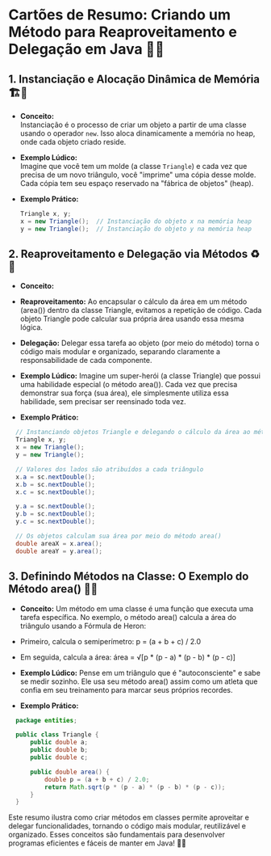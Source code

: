 # Cartões de Resumo: Criando um Método para Reaproveitamento e Delegação em Java 🎯🔄

## 1. Instanciação e Alocação Dinâmica de Memória 🏗️💾
  - **Conceito:**  
  Instanciação é o processo de criar um objeto a partir de uma classe usando o operador `new`. Isso aloca dinamicamente a memória no heap, onde cada objeto criado reside.

  - **Exemplo Lúdico:**  
  Imagine que você tem um molde (a classe `Triangle`) e cada vez que precisa de um novo triângulo, você "imprime" uma cópia desse molde. Cada cópia tem seu espaço reservado na "fábrica de objetos" (heap).

  - **Exemplo Prático:**  
    ```java
    Triangle x, y;
    x = new Triangle();  // Instanciação do objeto x na memória heap
    y = new Triangle();  // Instanciação do objeto y na memória heap
    ```

## 2. Reaproveitamento e Delegação via Métodos ♻️🔧
  - **Conceito:**
  
  - **Reaproveitamento:** Ao encapsular o cálculo da área em um método (area()) dentro da classe Triangle, evitamos a repetição de código. Cada objeto Triangle pode calcular sua própria área usando essa mesma lógica.

  - **Delegação:** Delegar essa tarefa ao objeto (por meio do método) torna o código mais modular e organizado, separando claramente a responsabilidade de cada componente.

  - **Exemplo Lúdico:**
  Imagine um super-herói (a classe Triangle) que possui uma habilidade especial (o método area()). Cada vez que precisa demonstrar sua força (sua área), ele simplesmente utiliza essa habilidade, sem precisar ser reensinado toda vez.

  - **Exemplo Prático:**
  ```java
    // Instanciando objetos Triangle e delegando o cálculo da área ao método area()
    Triangle x, y;
    x = new Triangle();
    y = new Triangle();

    // Valores dos lados são atribuídos a cada triângulo
    x.a = sc.nextDouble();
    x.b = sc.nextDouble();
    x.c = sc.nextDouble();

    y.a = sc.nextDouble();
    y.b = sc.nextDouble();
    y.c = sc.nextDouble();

    // Os objetos calculam sua área por meio do método area()
    double areaX = x.area();
    double areaY = y.area();
  ```


## 3. Definindo Métodos na Classe: O Exemplo do Método area() 📐🔢
  - **Conceito:**
  Um método em uma classe é uma função que executa uma tarefa específica. No exemplo, o método area() calcula a área do triângulo usando a Fórmula de Heron:

  - Primeiro, calcula o semiperímetro: p = (a + b + c) / 2.0
  - Em seguida, calcula a área: área = √[p * (p - a) * (p - b) * (p - c)]

  - **Exemplo Lúdico:**
  Pense em um triângulo que é "autoconsciente" e sabe se medir sozinho. Ele usa seu método area() assim como um atleta que confia em seu treinamento para marcar seus próprios recordes.

  - **Exemplo Prático:**
  ```java
    package entities;

    public class Triangle {
        public double a;
        public double b;
        public double c;

        public double area() {
            double p = (a + b + c) / 2.0;
            return Math.sqrt(p * (p - a) * (p - b) * (p - c));
        }
    }
  ```

Este resumo ilustra como criar métodos em classes permite aproveitar e delegar funcionalidades, tornando o código mais modular, reutilizável e organizado. Esses conceitos são fundamentais para desenvolver programas eficientes e fáceis de manter em Java! 🚀😊


